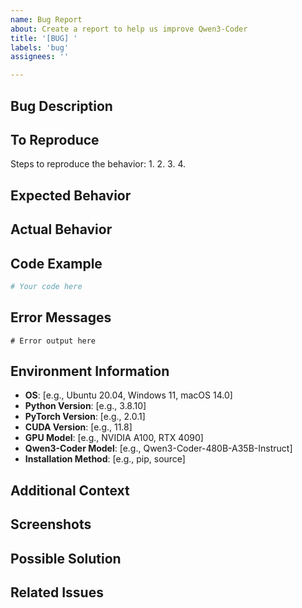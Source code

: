 ```yaml
---
name: Bug Report
about: Create a report to help us improve Qwen3-Coder
title: '[BUG] '
labels: 'bug'
assignees: ''

---
```


## Bug Description
<!-- A clear and concise description of what the bug is. -->

## To Reproduce
Steps to reproduce the behavior:
1. 
2. 
3. 
4. 

## Expected Behavior
<!-- A clear and concise description of what you expected to happen. -->

## Actual Behavior
<!-- What actually happened instead. -->

## Code Example
<!-- If applicable, provide a minimal code example that reproduces the issue. -->
```python
# Your code here
```

## Error Messages
<!-- If applicable, paste the full error message and stack trace. -->
```
# Error output here
```

## Environment Information
- **OS**: [e.g., Ubuntu 20.04, Windows 11, macOS 14.0]
- **Python Version**: [e.g., 3.8.10]
- **PyTorch Version**: [e.g., 2.0.1]
- **CUDA Version**: [e.g., 11.8]
- **GPU Model**: [e.g., NVIDIA A100, RTX 4090]
- **Qwen3-Coder Model**: [e.g., Qwen3-Coder-480B-A35B-Instruct]
- **Installation Method**: [e.g., pip, source]

## Additional Context
<!-- Add any other context about the problem here. -->

## Screenshots
<!-- If applicable, add screenshots to help explain your problem. -->

## Possible Solution
<!-- If you have any ideas on how to fix this bug, please share them here. -->

## Related Issues
<!-- Link to any related issues here. -->